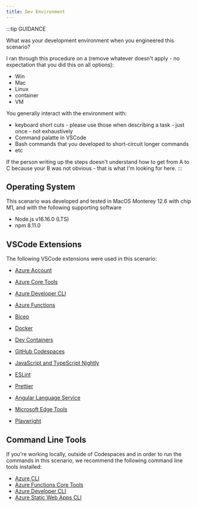 ```yaml
---
title: Dev Environment
---
```


:::tip GUIDANCE

What was your development environment when you engineered this scenario?

I ran through this procedure on a (remove whatever doesn't apply - no expectation that you did this on all options):

- Win
- Mac
- Linux
- container
- VM

You generally interact with the environment with:

- keyboard short cuts - please use those when describing a task - just once - not exhaustively
- Command palatte in VSCode
- Bash commands that you developed to short-circuit longer commands
- etc

If the person writing up the steps doesn't understand how to get from A to C because your B was not obvious - that is what I'm looking for here.
:::

## Operating System

This scenario was developed and tested in MacOS Monterey 12.6 with chip M1, and with the following supporting software

- Node.js v16.16.0 (LTS)
- npm 8.11.0

## VSCode Extensions

The following VSCode extensions were used in this scenario:

- [Azure Account](https://marketplace.visualstudio.com/items?itemName=ms-vscode.azure-account)
- [Azure Core Tools](https://marketplace.visualstudio.com/items?itemName=ms-vscode.vscode-node-azure-pack)
- [Azure Developer CLI](https://marketplace.visualstudio.com/items?itemName=ms-vscode.azurecli)
- [Azure Functions](https://marketplace.visualstudio.com/items?itemName=ms-azuretools.vscode-azurefunctions)
- [Bicep](https://marketplace.visualstudio.com/items?itemName=ms-azuretools.vscode-bicep)

- [Docker](https://marketplace.visualstudio.com/items?itemName=ms-azuretools.vscode-docker)
- [Dev Containers](https://marketplace.visualstudio.com/items?itemName=ms-vscode-remote.remote-containers)
- [GitHub Codespaces](https://marketplace.visualstudio.com/items?itemName=GitHub.codespaces)

- [JavaScript and TypeScript Nightly](https://marketplace.visualstudio.com/items?itemName=ms-vscode.vscode-typescript-next)
- [ESLint](https://marketplace.visualstudio.com/items?itemName=dbaeumer.vscode-eslint)
- [Prettier](https://marketplace.visualstudio.com/items?itemName=esbenp.prettier-vscode)
- [Angular Language Service](https://marketplace.visualstudio.com/items?itemName=Angular.ng-template)

- [Microsoft Edge Tools](https://marketplace.visualstudio.com/items?itemName=ms-edgedevtools.vscode-edge-devtools)
- [Playwright](https://marketplace.visualstudio.com/items?itemName=microsoft.vscode-playwright)

## Command Line Tools
If you're working locally, outside of Codespaces and in order to run the commands in this scenario, we recommend the following command line tools installed:

- [Azure CLI](https://docs.microsoft.com/cli/azure/install-azure-cli)
- [Azure Functions Core Tools](https://docs.microsoft.com/en-us/azure/azure-functions/functions-run-local?tabs=macos%2Ccsharp%2Cbash#v2)
- [Azure Developer CLI](https://learn.microsoft.com/azure/developer/azure-developer-cli/overview)
- [Azure Static Web Apps CLI](https://azure.github.io/static-web-apps-cli/)